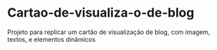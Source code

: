 # Cartao-de-visualiza-o-de-blog
Projeto para replicar um cartão de visualização de blog, com imagem, textos, e elementos dinâmicos
